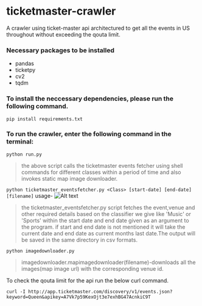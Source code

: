 # ticketmaster-crawler

A crawler using ticket-master api architectured to get all the events in US throughout without exceeding the qouta limit.

### Necessary packages to be installed
* pandas 
* ticketpy
* cv2
* tqdm

### To install the neccessary dependencies, please run the following command.

```pip install requirements.txt```

### To run the crawler, enter the following command in the terminal:
```python run.py```

> the above script calls the ticketmaster events fetcher using shell commands for different classes within a period of time and also invokes static map image downloader.


```python ticketmaster_eventsfetcher.py <Class> [start-date] [end-date] [filename]```
usage-
![Alt text](https://github.com/lmn171194/ticketmaster-crawler/edit/master/usage.jpg?raw=true "Title")

  > the ticketmaster_eventsfetcher.py script fetches the event,venue and other required details based on the classifier we give like 'Music' or 'Sports' within the start date and end date given as an argument to the program. if start and end date is not mentioned it will take the current date and end date as current months last date.The output will be saved in the same directory in csv formats.
  

```python imagedownloader.py```
  >imagedownloader.mapimagedownloader(filename)-downloads all the images(map image url) with the corresponding venue id.
 
 
To check the qouta limit for the api run the below curl command.

``` curl -I http://app.ticketmaster.com/discovery/v1/events.json?keyword=Queen&apikey=A7Vk7p59KexOjt3e7exhBG47AcnkiC9T ```

